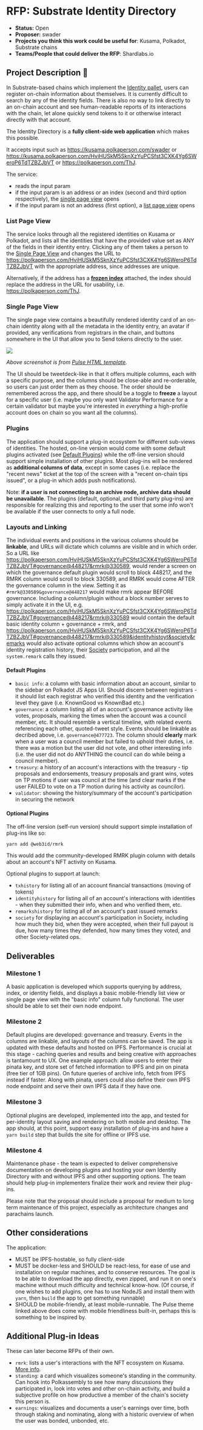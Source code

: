 # RFP: Substrate Identity Directory

* **Status:** Open
* **Proposer:** swader
* **Projects you think this work could be useful for**: Kusama, Polkadot, Substrate chains
* **Teams/People that could deliver the RFP**: Shardlabs.io

## Project Description :page_facing_up: 

In Substrate-based chains which implement the [Identity pallet](https://github.com/paritytech/substrate/tree/master/frame/identity), users can register on-chain information about themselves. It is currently difficult to search by any of the identity fields. There is also no way to link directly to an on-chain account and see human-readable reports of its interactions with the chain, let alone quickly send tokens to it or otherwise interact directly with that account.

The Identity Directory is a **fully client-side web application** which makes this possible.

It accepts input such as https://kusama.polkaperson.com/swader or https://kusama.polkaperson.com/HviHUSkM5SknXzYuPCSfst3CXK4Yg6SWeroP6TdTZBZJbVT or https://polkaperson.com/ThJ.

The service:

- reads the input param
- if the input param is an address or an index (second and third option respectively), the [single page view](#single-page-view) opens
- if the input param is not an address (first option), a [list page view](#list-page-view) opens

### List Page View

The service looks through all the registered identities on Kusama or Polkadot, and lists all the identities that have the provided value set as ANY of the fields in their identity entry. Clicking any of them takes a person to the [Single Page View](#single-page-view) and changes the URL to https://polkaperson.com/HviHUSkM5SknXzYuPCSfst3CXK4Yg6SWeroP6TdTZBZJbVT with the appropriate address, since addresses are unique.

Alternatively, if the address has a [**frozen index**](https://wiki.polkadot.network/docs/en/learn-accounts#indices) attached, the index should replace the address in the URL for usability, i.e. https://polkaperson.com/ThJ.

### Single Page View

The single page view contains a beautifully rendered identity card of an on-chain identity along with all the metadata in the identity entry, an avatar if provided, any verifications from registrars in the chain, and buttons somewhere in the UI that allow you to Send tokens directly to the user. 

![](https://i.imgur.com/PpQy855.jpg)

*Above screenshot is from [Pulse HTML template](https://themeforest.net/item/pulse-personal-academic-vcard-template/10654629).*

The UI should be tweetdeck-like in that it offers multiple columns, each with a specific purpose, and the columns should be close-able and re-orderable, so users can just order them as they choose. The order should be remembered across the app, and there should be a toggle to **freeze** a layout for a specific user (i.e. maybe you only want Validator Performance for a certain validator but maybe you're interested in *everything* a high-profile account does on chain so you want all the columns).

### Plugins

The application should support a plug-in ecosystem for different sub-views of identities. The hosted, on-line version would come with some default plugins activated (see [Default Plugins](#default-plugins)) while the off-line version should support simple installation of other plugins. Most plug-ins will be rendered as **additional columns of data**, except in some cases (i.e. replace the "recent news" ticket at the top of the screen with a "recent on-chain tips issued", or a plug-in which adds push notifications).

Note: **if a user is not connecting to an archive node, archive data should be unavailable**. The plugins (default, optional, and third party plug-ins) are responsible for realizing this and reporting to the user that some info won't be available if the user connects to only a full node.

### Layouts and Linking

The individual events and positions in the various columns should be **linkable**, and URLs will dictate which columns are visible and in which order. So a URL like https://polkaperson.com/HviHUSkM5SknXzYuPCSfst3CXK4Yg6SWeroP6TdTZBZJbVT#governance@448217&rmrk@330589, would render a screen on which the governance default plugin would scroll to block 448217, and the RMRK column would scroll to block 330589, and RMRK would come AFTER the governance column in the view. Setting it as `#rmrk@330589&governance@448217` would make rmrk appear BEFORE governance. Including a column/plugin without a block number serves to simply activate it in the UI, e.g. https://polkaperson.com/HviHUSkM5SknXzYuPCSfst3CXK4Yg6SWeroP6TdTZBZJbVT#governance@448217&rmrk@330589 would contain the default basic identity column + governance + rmrk, and https://polkaperson.com/HviHUSkM5SknXzYuPCSfst3CXK4Yg6SWeroP6TdTZBZJbVT#governance@448217&rmrk@330589&identityhistoyt&society&remarks would also activate optional columns which show an account's identity registration history, their [Society](https://guide.kusama.network/docs/en/maintain-guides-society-kusama) participation, and all the `system.remark` calls they issued.

#### Default Plugins

- `basic info`: a column with basic information about an account, similar to the sidebar on Polkadot JS Apps UI. Should discern between registrars - it should list each registrar who verified this identity and the verification level they gave (i.e. KnownGood vs KnownBad etc.)
- `governance`: a column listing all of an account's governance activity like votes, proposals, marking the times when the account was a council member, etc. It should resemble a vertical timeline, with related events referencing each other, quoted-tweet style. Events should be linkable as decribed above, i.e. `governance@477723`. The column should **clearly** mark when a user was a council member but failed to uphold their duties, i.e. there was a motion but the user did not vote, and other interesting info (i.e. the user did not do ANYTHING the council can do while being a council member).
- `treasury`: a history of an account's interactions with the treasury - tip proposals and endorsements, treasury proposals and grant wins, votes on TP motions if user was council at the time (and clear marks if the user FAILED to vote on a TP motion during his activity as councilor).
- `validator`: showing the history/summary of the account's participation in securing the network
#### Optional Plugins

The off-line version (self-run version) should support simple installation of plug-ins like so:

```bash=
yarn add @web3id/rmrk
```

This would add the community-developed RMRK plugin column with details about an account's NFT activity on Kusama.

Optional plugins to support at launch:

- `txhistory` for listing all of an account financial transactions (moving of tokens)
- `identityhistory` for listing all of an account's interactions with identities - when they submitted their info, when and who verified them, etc.
- `remarkshistory` for listing all of an account's past issued remarks
- `society` for displaying an account's participation in Society, including how much they bid, when they were accepted, when their full payout is due, how many times they defended, how many times they voted, and other Society-related ops.

## Deliverables

### Milestone 1

A basic application is developed which supports querying by address, index, or identity fields, and displays a basic mobile-friendly list view or single page view with the "basic info" column fully functional. The user should be able to set their own node endpoint.

### Milestone 2

Default plugins are developed: governance and treasury. Events in the columns are linkable, and layouts of the columns can be saved. The app is updated with these defaults and hosted on IPFS. Performance is crucial at this stage - caching queries and results and being creative with approaches is tantamount to UX. One example approach: allow users to enter their pinata key, and store set of fetched information to IPFS and pin on pinata (free tier of 1GB pins). On future queries of archive info, fetch from IPFS instead if faster. Along with pinata, users could also define their own IPFS node endpoint and serve their own IPFS data if they have one.

### Milestone 3

Optional plugins are developed, implemented into the app, and tested for per-identity layout saving and rendering on both mobile and desktop. The app should, at this point, support easy installation of plug-ins and have a `yarn build` step that builds the site for offline or IPFS use.

### Milestone 4

Maintenance phase - the team is expected to deliver comprehensive documentation on developing plugins and hosting your own Identity Directory with and without IPFS and other supporting options. The team should help plug-in implementers finalize their work and review their plug-ins.

Please note that the proposal should include a proposal for medium to long term maintenance of this project, especially as architecture changes and parachains launch.

## Other considerations

The application:

- MUST be IPFS-hostable, so fully client-side
- MUST be docker-less and SHOULD be react-less, for ease of use and installation on regular machines, and to conserve resources. The goal is to be able to download the app directly, even zipped, and run it on one's machine without much difficulty and technical know-how. (Of course, if one wishes to add plugins, one has to use NodeJS and install them with `yarn`, then `build` the app to get something runnable)
- SHOULD be mobile-friendly, at least mobile-runnable. The Pulse theme linked above does come with mobile friendliness built-in, perhaps this is something to be inspired by.

## Additional Plug-in Ideas

These can later become RFPs of their own.

- `rmrk`: lists a user's interactions with the NFT ecosystem on Kusama. [More info](https://rmrk.app).
- `standing`: a card which visualizes someone's standing in the community. Can hook into Polkassembly to see how many discussions they participated in, look into votes and other on-chain activity, and build a subjective profile on how productive a member of the chain's society this person is.
- `earnings`: visualizes and documents a user's earnings over time, both through staking and nominating, along with a historic overview of when the user was bonded, unbonded, etc.
